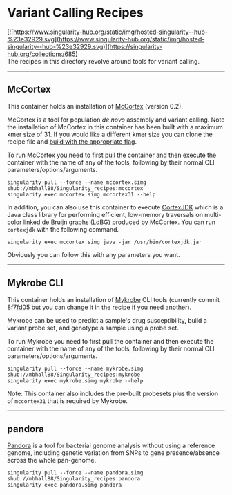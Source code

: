 # Variant Calling Recipes
[![https://www.singularity-hub.org/static/img/hosted-singularity--hub-%23e32929.svg](https://www.singularity-hub.org/static/img/hosted-singularity--hub-%23e32929.svg)](https://singularity-hub.org/collections/685)  
The recipes in this directory revolve around tools for variant calling.  

---

## McCortex
This container holds an installation of [McCortex](https://github.com/mcveanlab/mccortex) (version 0.2).

McCortex is a tool for population *de novo* assembly and variant calling. Note
the installation of McCortex in this container has been built with a maximum
kmer size of 31. If you would like a different kmer size you can clone the
recipe file and [build with the appropriate flag](https://github.com/mcveanlab/mccortex#build).

To run McCortex you need to first pull the container and then
execute the container with the name of any of the tools, following by their
normal CLI parameters/options/arguments.

```
singularity pull --force --name mccortex.simg shub://mbhall88/Singularity_recipes:mccortex
singularity exec mccortex.simg mccortex31 --help
```
 In addition, you can also use this container to execute [CortexJDK](https://github.com/mcveanlab/CortexJDK)
 which is a Java class library for performing efficient, low-memory traversals
 on multi-color linked de Bruijn graphs (LdBG) produced by McCortex. You can run
 `cortexjdk` with the following command.  

 ```
singularity exec mccortex.simg java -jar /usr/bin/cortexjdk.jar
 ```

 Obviously you can follow this with any parameters you want.

---

## Mykrobe CLI
This container holds an installation of [Mykrobe](https://github.com/Mykrobe-tools/mykrobe-atlas-cli) CLI tools
(currently commit [8f7fd05](https://github.com/Mykrobe-tools/mykrobe-atlas-cli/commit/8f7fd05b9b94fa3cc40df2845187fa35393b9c2a) but you can change it in the recipe if you need another).  

Mykrobe can be used to predict a sample's drug susceptibility, build a variant
probe set, and genotype a sample using a probe set.  

To run Mykrobe you need to first pull the container and then
execute the container with the name of any of the tools, following by their
normal CLI parameters/options/arguments.

```
singularity pull --force --name mykrobe.simg shub://mbhall88/Singularity_recipes:mykrobe
singularity exec mykrobe.simg mykrobe --help
```  

Note: This container also includes the pre-built probesets plus the version of `mccortex31` that is required by Mykrobe.

---

## pandora

[Pandora](https://github.com/rmcolq/pandora) is a tool for bacterial genome analysis without using a reference genome, including genetic variation from SNPs to gene presence/absence across the whole pan-genome.

```
singularity pull --force --name pandora.simg shub://mbhall88/Singularity_recipes:pandora
singularity exec pandora.simg pandora 
```
